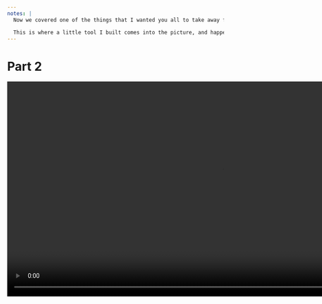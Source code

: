 ```yaml
---
notes: |
  Now we covered one of the things that I wanted you all to take away from this talk today. The other thing is the part in our developer’s story where I said “they wrote a list of all the places in the code that need to be changed and even put together a graph”…

  This is where a little tool I built comes into the picture, and happens to be the namesake of this talk.
---
```


# Part 2

<video controls data-autoplay muted playsinline loop style="height: 500px;" src="/images/graph.webm"></video>
